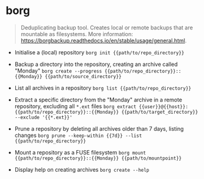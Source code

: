 # borg
> Deduplicating backup tool.
> Creates local or remote backups that are mountable as filesystems.
> More information: <https://borgbackup.readthedocs.io/en/stable/usage/general.html>.

- Initialise a (local) repository
`borg init {{path/to/repo_directory}}`

- Backup a directory into the repository, creating an archive called "Monday"
`borg create --progress {{path/to/repo_directory}}::{{Monday}} {{path/to/source_directory}}`

- List all archives in a repository
`borg list {{path/to/repo_directory}}`

- Extract a specific directory from the "Monday" archive in a remote repository, excluding all `*.ext` files
`borg extract {{user}}@{{host}}:{{path/to/repo_directory}}::{{Monday}} {{path/to/target_directory}} --exclude '{{*.ext}}'`

- Prune a repository by deleting all archives older than 7 days, listing changes
`borg prune --keep-within {{7d}} --list {{path/to/repo_directory}}`

- Mount a repository as a FUSE filesystem
`borg mount {{path/to/repo_directory}}::{{Monday}} {{path/to/mountpoint}}`

- Display help on creating archives
`borg create --help`
